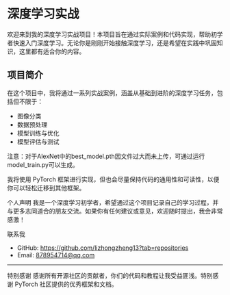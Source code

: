 # 深度学习实战

欢迎来到我的深度学习实战项目！本项目旨在通过实际案例和代码实现，帮助初学者快速入门深度学习。无论你是刚刚开始接触深度学习，还是希望在实践中巩固知识，这里都有适合你的内容。

## 项目简介

在这个项目中，我将通过一系列实战案例，涵盖从基础到进阶的深度学习任务，包括但不限于：

- 图像分类
- 数据预处理
- 模型训练与优化
- 模型评估与测试
<p>
注意：对于AlexNet中的best_model.pth因文件过大而未上传，可通过运行model_train.py可以生成。
</p>
我将使用 PyTorch 框架进行实现，但也会尽量保持代码的通用性和可读性，以便你可以轻松迁移到其他框架。

个人声明
我是一个深度学习初学者，希望通过这个项目记录自己的学习过程，并与更多志同道合的朋友交流。如果你有任何建议或意见，欢迎随时提出，我会非常感激！

联系我
- GitHub: https://github.com/lizhongzheng13?tab=repositories
- Email: 878954714@qq.com
<hr/>
特别感谢
感谢所有开源社区的贡献者，你们的代码和教程让我受益匪浅。特别感谢 PyTorch 社区提供的优秀框架和文档。
